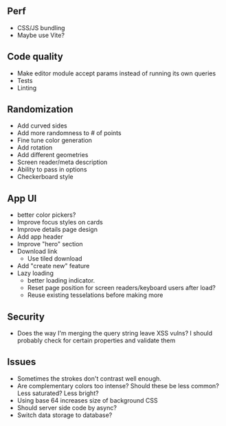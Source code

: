 ## Perf

- CSS/JS bundling
- Maybe use Vite?

## Code quality
- Make editor module accept params instead of running its own queries
- Tests
- Linting

## Randomization

- Add curved sides
- Add more randomness to # of points
- Fine tune color generation
- Add rotation
- Add different geometries
- Screen reader/meta description
- Ability to pass in options
- Checkerboard style

## App UI

- better color pickers?
- Improve focus styles on cards
- Improve details page design
- Add app header
- Improve "hero" section
- Download link
  - Use tiled download
- Add "create new" feature
- Lazy loading
  - better loading indicator. 
  - Reset page position for screen readers/keyboard users after load?
  - Reuse existing tesselations before making more

## Security
 
- Does the way I'm merging the query string leave XSS vulns? I should probably check for certain properties and validate them

## Issues

- Sometimes the strokes don't contrast well enough.
- Are complementary colors too intense? Should these be less common? Less saturated? Less bright?
- Using base 64 increases size of background CSS
- Should server side code by async?
- Switch data storage to database?